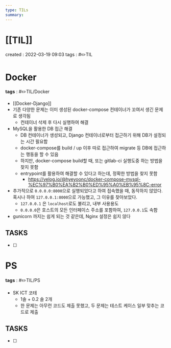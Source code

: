 ```yaml
---
type: TILs
summary: 
---
```


# [[TIL]]
created : 2022-03-19 09:03
tags : #✏️TIL

# Docker
**tags** : #✏️TIL/Docker 
- [[Docker-Django]]
- 기존 다양한 문제는 이미 생성된 docker-compose 컨테이너가 꼬여서 생긴 문제로 생각됨
	- 컨테이너 삭제 후 다시 실행하여 해결 
- MySQL을 활용한 DB 접근 해결
	- DB 컨테이너가 생성되고, Django 컨테이너로부터 접근하기 위해 DB가 설정되는 시간 필요함
	- docker-compose를 build / up 이후 따로 접근하여 migrate 등 DB에 접근하는 행동을 할 수 있음
	- 하지만, docker-compose build할 때, 또는 gitlab-ci 실행도중 하는 방법을 찾지 못함
	- entrypoint를 활용하여 해결할 수 있다고 하는데, 정확한 방법을 찾지 못함
		- https://velog.io/@hyeyoonc/docker-compose-mysql-%EC%97%B0%EA%B2%B0%ED%95%A0%EB%95%8C-error
- 추가적으로 `0.0.0.0:8000`으로 실행되었다고 하여 접속했을 때, 동작하지 않았다. 혹시나 하여 `127.0.0.1:8000`으로 가능했고, 그 이유를 찾아보았다.
	- `127.0.0.1` 은 `localhost`로도 불리고, 내부 사용용도
	- `0.0.0.0`은 호스트의 모든 인터페이스 주소를 포함하여, `127.0.0.1`도 속함
- gunicorn 까지는 쉽게 되는 것 같은데, Nginx 설정은 쉽지 않다

## TASKS
- [ ] 

# PS
**tags** : #✏️TIL/PS
- SK ICT 코테
	- 1솔 + 0.2 솔 2개
	- 한 문제는 아무런 코드도 제출 못했고, 두 문제는 테스트 케이스 일부 맞추는 코드로 제출

## TASKS
- [ ] 

